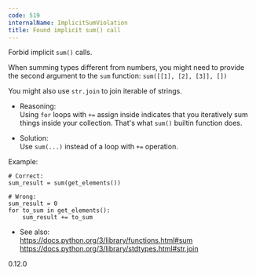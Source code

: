 ```yaml
---
code: 519
internalName: ImplicitSumViolation
title: Found implicit sum() call
---
```


Forbid implicit `sum()` calls.

When summing types different from numbers, you might need to provide the
second argument to the `sum` function: `sum([[1], [2], [3]], [])`

You might also use `str.join` to join iterable of strings.

  - Reasoning:  
    Using `for` loops with `+=` assign inside indicates that you
    iteratively sum things inside your collection. That's what `sum()`
    builtin function does.

  - Solution:  
    Use `sum(...)` instead of a loop with `+=` operation.

Example:

    # Correct:
    sum_result = sum(get_elements())
    
    # Wrong:
    sum_result = 0
    for to_sum in get_elements():
        sum_result += to_sum

  - See also:  
    <https://docs.python.org/3/library/functions.html#sum>
    <https://docs.python.org/3/library/stdtypes.html#str.join>

<div class="versionadded">

0.12.0

</div>